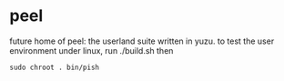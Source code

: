 # peel

future home of peel: the userland suite written in yuzu. to test the user environment under linux, run ./build.sh then

	sudo chroot . bin/pish
